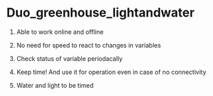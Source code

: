 # Duo_greenhouse_lightandwater

1.  Able to work online and offline 

2.  No need for speed to react to changes in variables

3.  Check status of variable periodacally

4.  Keep time! And use it for operation even in case of no connectivity

5.  Water and light to be timed
